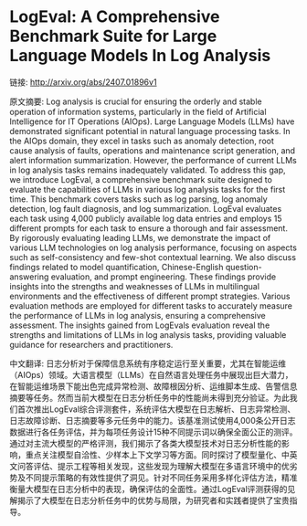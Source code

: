 # LogEval: A Comprehensive Benchmark Suite for Large Language Models In Log Analysis

链接: http://arxiv.org/abs/2407.01896v1

原文摘要:
Log analysis is crucial for ensuring the orderly and stable operation of
information systems, particularly in the field of Artificial Intelligence for
IT Operations (AIOps). Large Language Models (LLMs) have demonstrated
significant potential in natural language processing tasks. In the AIOps
domain, they excel in tasks such as anomaly detection, root cause analysis of
faults, operations and maintenance script generation, and alert information
summarization. However, the performance of current LLMs in log analysis tasks
remains inadequately validated. To address this gap, we introduce LogEval, a
comprehensive benchmark suite designed to evaluate the capabilities of LLMs in
various log analysis tasks for the first time. This benchmark covers tasks such
as log parsing, log anomaly detection, log fault diagnosis, and log
summarization. LogEval evaluates each task using 4,000 publicly available log
data entries and employs 15 different prompts for each task to ensure a
thorough and fair assessment. By rigorously evaluating leading LLMs, we
demonstrate the impact of various LLM technologies on log analysis performance,
focusing on aspects such as self-consistency and few-shot contextual learning.
We also discuss findings related to model quantification, Chinese-English
question-answering evaluation, and prompt engineering. These findings provide
insights into the strengths and weaknesses of LLMs in multilingual environments
and the effectiveness of different prompt strategies. Various evaluation
methods are employed for different tasks to accurately measure the performance
of LLMs in log analysis, ensuring a comprehensive assessment. The insights
gained from LogEvals evaluation reveal the strengths and limitations of LLMs in
log analysis tasks, providing valuable guidance for researchers and
practitioners.

中文翻译:
日志分析对于保障信息系统有序稳定运行至关重要，尤其在智能运维（AIOps）领域。大语言模型（LLMs）在自然语言处理任务中展现出巨大潜力，在智能运维场景下能出色完成异常检测、故障根因分析、运维脚本生成、告警信息摘要等任务。然而当前大模型在日志分析任务中的性能尚未得到充分验证。为此我们首次推出LogEval综合评测套件，系统评估大模型在日志解析、日志异常检测、日志故障诊断、日志摘要等多元任务中的能力。该基准测试使用4,000条公开日志数据进行各任务评估，并为每项任务设计15种不同提示词以确保全面公正的测评。通过对主流大模型的严格评测，我们揭示了各类大模型技术对日志分析性能的影响，重点关注模型自洽性、少样本上下文学习等方面。同时探讨了模型量化、中英文问答评估、提示工程等相关发现，这些发现为理解大模型在多语言环境中的优劣势及不同提示策略的有效性提供了洞见。针对不同任务采用多样化评估方法，精准衡量大模型在日志分析中的表现，确保评估的全面性。通过LogEval评测获得的见解揭示了大模型在日志分析任务中的优势与局限，为研究者和实践者提供了宝贵指导。

